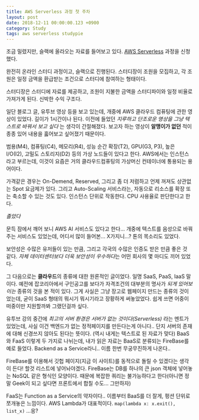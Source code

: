 ```yaml
---
title: AWS Serverless 과정 첫 주차
layout: post
date: 2018-12-11 00:00:00.123 +0900
category: Study
tags: aws serverless studypie
---
```


조금 밀렸지만, 슬랙에 올라오는 자료를 들어보고 있다. [AWS Serverless](https://studypie.co/ko/course/aws_serverless) 과정을 신청했다.

완전히 온라인 스터디 과정이고, 슬랙으로 진행된다. 스터디장이 조원을 모집하고, 각 조원은 일정 금액을 환급받는 조건으로 스터디에 참여하는 형태이다.

스터디장은 스터디에 자료를 제공하고, 조원이 지불한 금액을 스터디파이와 일정 비율로 가져가게 된다. 신박한 수익 구조다.

일단 블로그 글, 유투브 영상 등을 보고 있는데, 개중에 AWS 클라우드 컴퓨팅에 관한 영상이 있었다. 길이가 1시간이나 된다. 이전에 들었던 _지루하고 단조로운 영상을 그냥 텍스트로 바꿔서 보고 싶다_ 는 생각이 간절해졌다. 보고자 하는 영상이 **알맹이가 없던** 적이 종종 있어 내용을 훓어보고 싶어졌기 때문이다.

범용(M4), 컴퓨팅(C4), 메모리(R4), 성능 순간 확장(T2), GPU(G3, P3), 높은 I/O(I2), 고밀도 스토리지(D2) 등의 가상 노드들이 있다고 한다. AWS에서는 인스턴스라고 부르는데, 이것이 요즘은 거의 클라우드컴퓨팅의 가상머신 컨테이너에 통용되는 용어이다.

가격같은 경우는 On-Demend, Reserved, 그리고 좀 더 저렴하고 언제 꺼져도 상관없는 Spot 요금제가 있다. 그리고 Auto-Scaling 서비스라는, 자동으로 리소스를 확장 또는 축소할 수 있는 것도 있다. 인스턴스 단위로 작동한다. CPU 사용율로 판단한다고 한다.

_졸았다_

문득 잠에서 깨어 보니 AWS AI 서비스도 있다고 한다... 개중에 텍스트를 음성으로 바꿔주는 서비스도 있었는데, 어디서 많이 들어본... X가지니...? 톤의 목소리도 있었다.

보안성은 수많은 유저들이 있는 만큼, 그리고 각국의 수많은 인증도 받은 만큼 좋은 것 같다. *자체 데이터센터보다 더욱 보안성이 우수하다*는 어떤 회사의 몇 마디도 끼어 있었다.

그 다음으로는 **클라우드**의 종류에 대한 원론적인 글이었다. 일명 SaaS, PaaS, IaaS 말이다. 예전에 잡코리아에서 구인공고를 보다가 자격조건의 대부분의 명사가 _되게 있어보이는_ 종류의 것을 본 적이 있다. 그게 사실은 그냥 장고로 웹페이지 만드는 종류의 것이었는데, 굳이 SaaS 형태의 뭐시기 뭐시기라고 장황하게 써놓았었다. 쉽게 쓰면 어중이떠중이만 지원할까봐 그랬던걸까 싶다.

유투브 강의 중간에 _최고의 서버 환경은 서버가 없는 것이다(Serverless)_ 라는 멘트가 있었는데, 사실 이건 백엔드가 없는 정적페이지를 만든다는게 아니다.. 단지 서버의 존재에 대해 신경쓰지 않아도 된다는 뜻이다. (역시 내게는 텍스트로 된 자료가 맞다) BaaS와 FaaS 이렇게 두 가지로 나뉘는데, 내가 읽은 자료는 BaaS로 분류되는 FireBase를 예로 들었다. Backend as a Service라니.. 이름 한번 무궁무진하게 나온다..

FireBase를 이용해서 깃헙 페이지(지금 이 사이트)를 동적으로 돌릴 수 있겠다는 생각이 든다! 할것 리스트에 넣어놔야겠다. FireBase는 DB를 하나의 큰 json 객체에 넣어놓는 NoSQL 같은 형식인 모양이다. 때문에 복잡한 쿼리는 불가능하다고 한다(아니면 정말 Geek이 되고 싶다면 프론트에서 합칠 수도... 그만하자)

FaaS는 Function as a Service의 약자이다.. 이름부터 BaaS를 더 잘게, 펑션 단위로 쪼개놓은 느낌이다. AWS Lambda가 대표적이다. `map(lambda x: x.exit(), list_x)` ...응?
